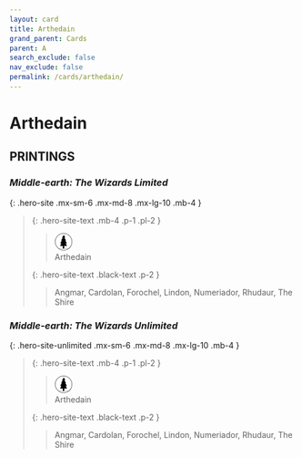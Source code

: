 ```yaml
---
layout: card
title: Arthedain
grand_parent: Cards
parent: A
search_exclude: false
nav_exclude: false
permalink: /cards/arthedain/
---
```


# Arthedain


## PRINTINGS


### _Middle-earth: The Wizards Limited_

{: .hero-site .mx-sm-6 .mx-md-8 .mx-lg-10 .mb-4 }
> {: .hero-site-text .mb-4 .p-1 .pl-2 }
> > <div class="card-mp"><img src="/assets/images/wilderness.svg"></div>
> > <div class="character-card-name">Arthedain</div>
>
> {: .hero-site-text .black-text .p-2 }
> > Angmar, Cardolan, Forochel, Lindon, Numeriador, Rhudaur, The Shire 
> 

### _Middle-earth: The Wizards Unlimited_

{: .hero-site-unlimited .mx-sm-6 .mx-md-8 .mx-lg-10 .mb-4 }
> {: .hero-site-text .mb-4 .p-1 .pl-2 }
> > <div class="card-mp"><img src="/assets/images/wilderness.svg"></div>
> > <div class="character-card-name">Arthedain</div>
>
> {: .hero-site-text .black-text .p-2 }
> > Angmar, Cardolan, Forochel, Lindon, Numeriador, Rhudaur, The Shire 
> 
